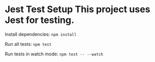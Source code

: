 # Jest Test Setup This project uses **Jest** for testing. #  

Install dependencies: 
`npm install`

Run all tests:
`npm test`

Run tests in watch mode:
`npm test -- --watch`